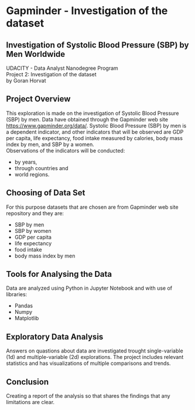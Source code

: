 # Gapminder - Investigation of the dataset  
## Investigation of Systolic Blood Pressure (SBP) by Men Worldwide  
UDACITY - Data Analyst Nanodegree Program  
Project 2: Investigation of the dataset  
by Goran Horvat  

## Project Overview  

This exploration is made on the investigation of Systolic Blood Pressure (SBP) by men.
Data have obtained through the Gapminder web site https://www.gapminder.org/data/. 
Systolic Blood Pressure (SBP) by men is a dependent indicator, and other indicators that will be observed are GDP per capita, life expectancy, food intake measured by calories, body mass index by men, and SBP by a women.  
Observations of the indicators will be conducted:
* by years,  
* through countries and  
* world regions.  


## Choosing of Data Set
For this purpose datasets that are chosen are from Gapminder web site repository and they are:
* SBP by men
* SBP by women
* GDP per capita
* life expectancy 
* food intake
* body mass index by men

## Tools for Analysing the Data
Data are analyzed using Python in Jupyter Notebook and with use of libraries:
* Pandas 
* Numpy 
* Matplotlib

## Exploratory Data Analysis
Answers on quastions about data are investigated trought single-variable (1d) and multiple-variable (2d) explorations.
The project includes relevant statistics and has visualizations of multiple comparisons and trends.  

## Conclusion
Creating a report of the analysis so that shares the findings that any limitations are clear.
